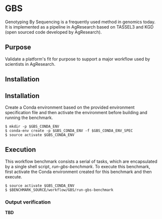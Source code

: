 # GBS

Genotyping By Sequencing is a frequently used method in genomics today.  It is implemented as a pipeline in AgResearch based on TASSEL3 and KGD (open sourced code developed by AgResearch). 

## Purpose

Validate a platform's fit for purpose to support a major workflow used by scientists in AgResearch.

## Installation

## Installation

Create a Conda environment based on the provided environment specification file and then activate the environment before building and running the benchmark. 

```
$ mkdir -p $GBS_CONDA_ENV
$ conda-env create -p $GBS_CONDA_ENV -f $GBS_CONDA_ENV_SPEC
$ source activate $GBS_CONDA_ENV
```


## Execution

This workflow benchmark consists a serial of tasks, which are encapsulated by a single shell script, *run-gbs-benchmark*.  To execute this benchmark, first activate the Conda environment created for this benchmark and then execute.

```
$ source activate $GBS_CONDA_ENV
$ $BENCHMARK_SOURCE/workflow/GBS/run-gbs-benchmark
```

### Output verification

**TBD**
